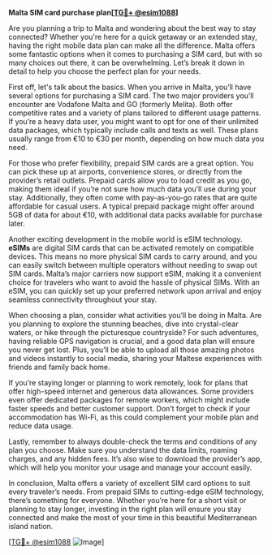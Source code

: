 **Malta SIM card purchase plan[[TG💪+ @esim1088](https://t.me/s/esim1088)]**

Are you planning a trip to Malta and wondering about the best way to stay connected? Whether you're here for a quick getaway or an extended stay, having the right mobile data plan can make all the difference. Malta offers some fantastic options when it comes to purchasing a SIM card, but with so many choices out there, it can be overwhelming. Let’s break it down in detail to help you choose the perfect plan for your needs.

First off, let's talk about the basics. When you arrive in Malta, you’ll have several options for purchasing a SIM card. The two major providers you’ll encounter are Vodafone Malta and GO (formerly Melita). Both offer competitive rates and a variety of plans tailored to different usage patterns. If you’re a heavy data user, you might want to opt for one of their unlimited data packages, which typically include calls and texts as well. These plans usually range from €10 to €30 per month, depending on how much data you need.

For those who prefer flexibility, prepaid SIM cards are a great option. You can pick these up at airports, convenience stores, or directly from the provider’s retail outlets. Prepaid cards allow you to load credit as you go, making them ideal if you’re not sure how much data you’ll use during your stay. Additionally, they often come with pay-as-you-go rates that are quite affordable for casual users. A typical prepaid package might offer around 5GB of data for about €10, with additional data packs available for purchase later.

Another exciting development in the mobile world is eSIM technology. **eSIMs** are digital SIM cards that can be activated remotely on compatible devices. This means no more physical SIM cards to carry around, and you can easily switch between multiple operators without needing to swap out SIM cards. Malta’s major carriers now support eSIM, making it a convenient choice for travelers who want to avoid the hassle of physical SIMs. With an eSIM, you can quickly set up your preferred network upon arrival and enjoy seamless connectivity throughout your stay.

When choosing a plan, consider what activities you’ll be doing in Malta. Are you planning to explore the stunning beaches, dive into crystal-clear waters, or hike through the picturesque countryside? For such adventures, having reliable GPS navigation is crucial, and a good data plan will ensure you never get lost. Plus, you’ll be able to upload all those amazing photos and videos instantly to social media, sharing your Maltese experiences with friends and family back home.

If you’re staying longer or planning to work remotely, look for plans that offer high-speed internet and generous data allowances. Some providers even offer dedicated packages for remote workers, which might include faster speeds and better customer support. Don’t forget to check if your accommodation has Wi-Fi, as this could complement your mobile plan and reduce data usage.

Lastly, remember to always double-check the terms and conditions of any plan you choose. Make sure you understand the data limits, roaming charges, and any hidden fees. It’s also wise to download the provider’s app, which will help you monitor your usage and manage your account easily.

In conclusion, Malta offers a variety of excellent SIM card options to suit every traveler’s needs. From prepaid SIMs to cutting-edge eSIM technology, there’s something for everyone. Whether you’re here for a short visit or planning to stay longer, investing in the right plan will ensure you stay connected and make the most of your time in this beautiful Mediterranean island nation.

[[TG💪+ @esim1088](https://t.me/s/esim1088) ![Image](https://i.postimg.cc/Y0z9fWf4/image.png)]